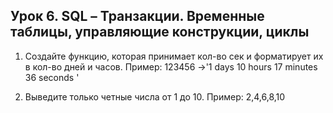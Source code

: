 ## Урок 6. SQL – Транзакции. Временные таблицы, управляющие конструкции, циклы
1. Создайте функцию, которая принимает кол-во сек и форматирует их в кол-во дней и часов.
Пример: 123456 ->'1 days 10 hours 17 minutes 36 seconds '

2. Выведите только четные числа от 1 до 10.
Пример: 2,4,6,8,10
